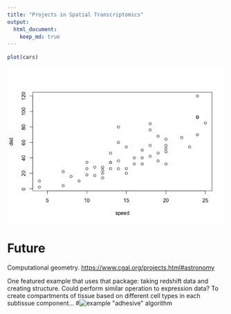 ```yaml
---
title: "Projects in Spatial Transcriptomics"
output: 
  html_document:
    keep_md: true
---
```





```r
plot(cars)
```

![](README_files/figure-html/unnamed-chunk-1-1.png)<!-- -->






# Future
Computational geometry. 
https://www.cgal.org/projects.html#astronomy

One featured example that uses that package: taking redshift data and creating structure. Could perform similar operation to expression data? To create compartments of tissue based on different cell types in each subtissue component...
#![example "adhesive" algorithm](README_files/screenshots/example.computational.geometry.png)



